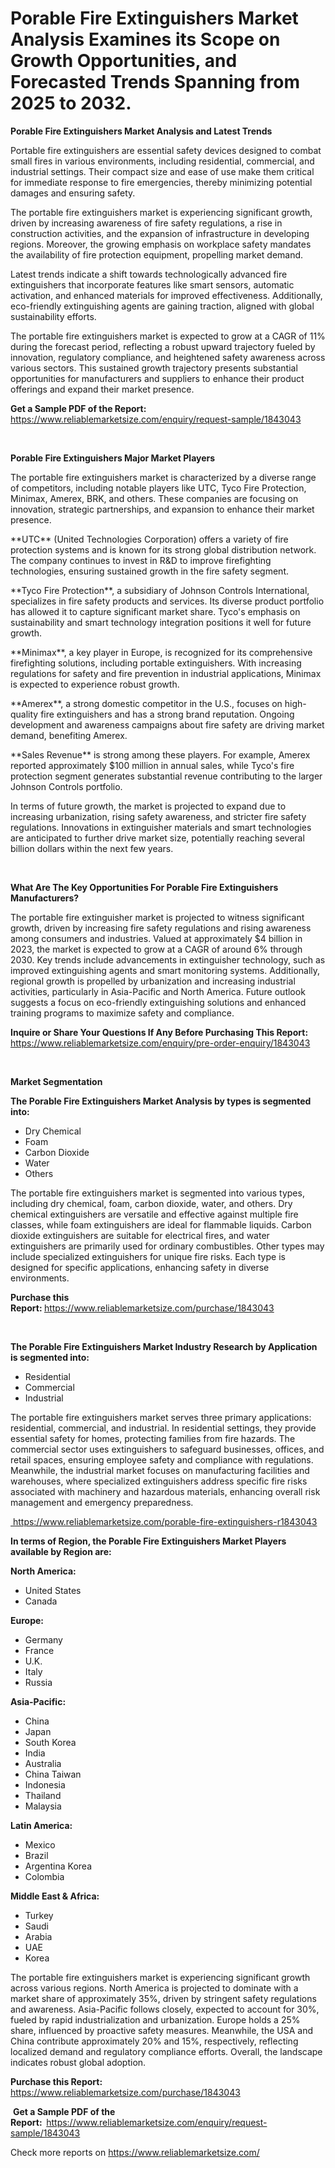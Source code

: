 <p><h1>Porable Fire Extinguishers Market Analysis Examines its Scope on Growth Opportunities, and Forecasted Trends Spanning from 2025 to 2032.</h1></p><p><strong>Porable Fire Extinguishers Market Analysis and Latest Trends</strong></p>
<p><p>Portable fire extinguishers are essential safety devices designed to combat small fires in various environments, including residential, commercial, and industrial settings. Their compact size and ease of use make them critical for immediate response to fire emergencies, thereby minimizing potential damages and ensuring safety.</p><p>The portable fire extinguishers market is experiencing significant growth, driven by increasing awareness of fire safety regulations, a rise in construction activities, and the expansion of infrastructure in developing regions. Moreover, the growing emphasis on workplace safety mandates the availability of fire protection equipment, propelling market demand. </p><p>Latest trends indicate a shift towards technologically advanced fire extinguishers that incorporate features like smart sensors, automatic activation, and enhanced materials for improved effectiveness. Additionally, eco-friendly extinguishing agents are gaining traction, aligned with global sustainability efforts. </p><p>The portable fire extinguishers market is expected to grow at a CAGR of 11% during the forecast period, reflecting a robust upward trajectory fueled by innovation, regulatory compliance, and heightened safety awareness across various sectors. This sustained growth trajectory presents substantial opportunities for manufacturers and suppliers to enhance their product offerings and expand their market presence.</p></p>
<p><strong>Get a Sample PDF of the Report:&nbsp;</strong> <a href="https://www.reliablemarketsize.com/enquiry/request-sample/1843043?utm_campaign=2337&utm_medium=2&utm_source=Github&utm_content=ia&utm_term=26032025&utm_id=porable-fire-extinguishers">https://www.reliablemarketsize.com/enquiry/request-sample/1843043</a></p>
<p>&nbsp;</p>
<p><strong>Porable Fire Extinguishers Major Market Players</strong></p>
<p><p>The portable fire extinguishers market is characterized by a diverse range of competitors, including notable players like UTC, Tyco Fire Protection, Minimax, Amerex, BRK, and others. These companies are focusing on innovation, strategic partnerships, and expansion to enhance their market presence.</p><p>**UTC** (United Technologies Corporation) offers a variety of fire protection systems and is known for its strong global distribution network. The company continues to invest in R&D to improve firefighting technologies, ensuring sustained growth in the fire safety segment.</p><p>**Tyco Fire Protection**, a subsidiary of Johnson Controls International, specializes in fire safety products and services. Its diverse product portfolio has allowed it to capture significant market share. Tyco's emphasis on sustainability and smart technology integration positions it well for future growth.</p><p>**Minimax**, a key player in Europe, is recognized for its comprehensive firefighting solutions, including portable extinguishers. With increasing regulations for safety and fire prevention in industrial applications, Minimax is expected to experience robust growth.</p><p>**Amerex**, a strong domestic competitor in the U.S., focuses on high-quality fire extinguishers and has a strong brand reputation. Ongoing development and awareness campaigns about fire safety are driving market demand, benefiting Amerex.</p><p>**Sales Revenue** is strong among these players. For example, Amerex reported approximately $100 million in annual sales, while Tyco's fire protection segment generates substantial revenue contributing to the larger Johnson Controls portfolio.</p><p>In terms of future growth, the market is projected to expand due to increasing urbanization, rising safety awareness, and stricter fire safety regulations. Innovations in extinguisher materials and smart technologies are anticipated to further drive market size, potentially reaching several billion dollars within the next few years.</p></p>
<p>&nbsp;</p>
<p><strong>What Are The Key Opportunities For Porable Fire Extinguishers Manufacturers?</strong></p>
<p><p>The portable fire extinguisher market is projected to witness significant growth, driven by increasing fire safety regulations and rising awareness among consumers and industries. Valued at approximately $4 billion in 2023, the market is expected to grow at a CAGR of around 6% through 2030. Key trends include advancements in extinguisher technology, such as improved extinguishing agents and smart monitoring systems. Additionally, regional growth is propelled by urbanization and increasing industrial activities, particularly in Asia-Pacific and North America. Future outlook suggests a focus on eco-friendly extinguishing solutions and enhanced training programs to maximize safety and compliance.</p></p>
<p><strong>Inquire or Share Your Questions If Any Before Purchasing This Report:</strong> <a href="https://www.reliablemarketsize.com/enquiry/pre-order-enquiry/1843043?utm_campaign=2337&utm_medium=2&utm_source=Github&utm_content=ia&utm_term=26032025&utm_id=porable-fire-extinguishers">https://www.reliablemarketsize.com/enquiry/pre-order-enquiry/1843043</a></p>
<p>&nbsp;</p>
<p><strong>Market Segmentation</strong></p>
<p><strong>The Porable Fire Extinguishers Market Analysis by types is segmented into:</strong></p>
<p><ul><li>Dry Chemical</li><li>Foam</li><li>Carbon Dioxide</li><li>Water</li><li>Others</li></ul></p>
<p><p>The portable fire extinguishers market is segmented into various types, including dry chemical, foam, carbon dioxide, water, and others. Dry chemical extinguishers are versatile and effective against multiple fire classes, while foam extinguishers are ideal for flammable liquids. Carbon dioxide extinguishers are suitable for electrical fires, and water extinguishers are primarily used for ordinary combustibles. Other types may include specialized extinguishers for unique fire risks. Each type is designed for specific applications, enhancing safety in diverse environments.</p></p>
<p><strong>Purchase this Report:&nbsp;</strong><a href="https://www.reliablemarketsize.com/purchase/1843043?utm_campaign=2337&utm_medium=2&utm_source=Github&utm_content=ia&utm_term=26032025&utm_id=porable-fire-extinguishers">https://www.reliablemarketsize.com/purchase/1843043</a></p>
<p>&nbsp;</p>
<p><strong>The Porable Fire Extinguishers Market Industry Research by Application is segmented into:</strong></p>
<p><ul><li>Residential</li><li>Commercial</li><li>Industrial</li></ul></p>
<p><p>The portable fire extinguishers market serves three primary applications: residential, commercial, and industrial. In residential settings, they provide essential safety for homes, protecting families from fire hazards. The commercial sector uses extinguishers to safeguard businesses, offices, and retail spaces, ensuring employee safety and compliance with regulations. Meanwhile, the industrial market focuses on manufacturing facilities and warehouses, where specialized extinguishers address specific fire risks associated with machinery and hazardous materials, enhancing overall risk management and emergency preparedness.</p></p>
<p><a href="https://www.reliablemarketsize.com/porable-fire-extinguishers-r1843043?utm_campaign=2337&utm_medium=2&utm_source=Github&utm_content=ia&utm_term=26032025&utm_id=porable-fire-extinguishers">&nbsp;https://www.reliablemarketsize.com/porable-fire-extinguishers-r1843043</a></p>
<p><strong>In terms of Region, the Porable Fire Extinguishers Market Players available by Region are:</strong></p>
<p>
    <p> <strong> North America: </strong>
        <ul>
            <li>United States</li>
            <li>Canada</li>
        </ul>
        </p> 
    <p> <strong> Europe: </strong>
        <ul>
            <li>Germany</li>
            <li>France</li>
            <li>U.K.</li>
            <li>Italy</li>
            <li>Russia</li>
        </ul>
        </p> 
    <p> <strong> Asia-Pacific: </strong>
        <ul>
            <li>China</li>
            <li>Japan</li>
            <li>South Korea</li>
            <li>India</li>
            <li>Australia</li>
            <li>China Taiwan</li>
            <li>Indonesia</li>
            <li>Thailand</li>
            <li>Malaysia</li>
        </ul>
        </p> 
    <p> <strong> Latin America: </strong>
        <ul>
            <li>Mexico</li>
            <li>Brazil</li>
            <li>Argentina Korea</li>
            <li>Colombia</li>
        </ul>
        </p> 
    <p> <strong> Middle East & Africa: </strong>
        <ul>
            <li>Turkey</li>
            <li>Saudi</li>
            <li>Arabia</li>
            <li>UAE</li>
            <li>Korea</li>
        </ul>
    </p>
    </p>
<p><p>The portable fire extinguishers market is experiencing significant growth across various regions. North America is projected to dominate with a market share of approximately 35%, driven by stringent safety regulations and awareness. Asia-Pacific follows closely, expected to account for 30%, fueled by rapid industrialization and urbanization. Europe holds a 25% share, influenced by proactive safety measures. Meanwhile, the USA and China contribute approximately 20% and 15%, respectively, reflecting localized demand and regulatory compliance efforts. Overall, the landscape indicates robust global adoption.</p></p>
<p><strong>Purchase this Report: </strong><a href="https://www.reliablemarketsize.com/purchase/1843043?utm_campaign=2337&utm_medium=2&utm_source=Github&utm_content=ia&utm_term=26032025&utm_id=porable-fire-extinguishers">https://www.reliablemarketsize.com/purchase/1843043</a></p>
<p>&nbsp;<strong>Get a Sample PDF of the Report:&nbsp;&nbsp;</strong><a href="https://www.reliablemarketsize.com/enquiry/request-sample/1843043?utm_campaign=2337&utm_medium=2&utm_source=Github&utm_content=ia&utm_term=26032025&utm_id=porable-fire-extinguishers">https://www.reliablemarketsize.com/enquiry/request-sample/1843043</a></p>
<p><strong></strong></p>
<p>Check more reports on <a href="https://www.reliablemarketsize.com/?utm_campaign=2337&utm_medium=2&utm_source=Github&utm_content=ia&utm_term=26032025&utm_id=porable-fire-extinguishers">https://www.reliablemarketsize.com/</a></p>